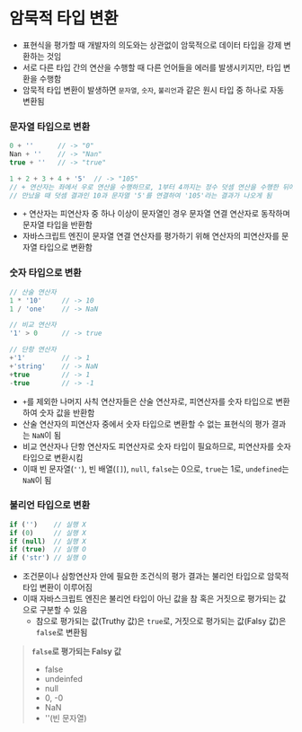 # 암묵적 타입 변환

* 표현식을 평가할 때 개발자의 의도와는 상관없이 암묵적으로 데이터 타입을 강제 변환하는 것임
* 서로 다른 타입 간의 연산을 수행할 때 다른 언어들을 에러를 발생시키지만, 타입 변환을 수행함
* 암묵적 타입 변환이 발생하면 `문자열`, `숫자`, `불리언`과 같은 원시 타입 중 하나로 자동 변환됨

### 문자열 타입으로 변환
```js
0 + ''      // -> "0"
Nan + ''    // -> "Nan"
true + ''   // -> "true"

1 + 2 + 3 + 4 + '5'  // -> "105"
// + 연산자는 좌에서 우로 연산을 수행하므로, 1부터 4까지는 정수 덧셈 연산을 수행한 뒤에 '5'를
// 만났을 때 덧셈 결과인 10과 문자열 '5'를 연결하여 '105'라는 결과가 나오게 됨
```

* `+` 연산자는 피연산자 중 하나 이상이 문자열인 경우 문자열 연결 연산자로 동작하며 문자열 타입을 반환함
* 자바스크립트 엔진이 문자열 연결 연산자를 평가하기 위해 연산자의 피연산자를 문자열 타입으로 변환함

### 숫자 타입으로 변환
```js
// 산술 연산자
1 * '10'     // -> 10
1 / 'one'    // -> NaN

// 비교 연산자
'1' > 0      // -> true

// 단항 연산자
+'1'         // -> 1
+'string'    // -> NaN
+true        // -> 1
-true        // -> -1
```

* `+`를 제외한 나머지 사칙 연산자들은 산술 연산자로, 피연산자를 숫자 타입으로 변환하여 숫자 값을 반환함
* 산술 연산자의 피연산자 중에서 숫자 타입으로 변환할 수 없는 표현식의 평가 결과는 `NaN`이 됨
* 비교 연산자나 단항 연산자도 피연산자로 숫자 타입이 필요하므로, 피연산자를 숫자 타입으로 변환시킴
* 이때 빈 문자열(`''`), 빈 배열(`[]`), `null`, `false`는 0으로, `true`는 1로, `undefined`는 `NaN`이 됨

### 불리언 타입으로 변환
```js
if ('')    // 실행 X
if (0)     // 실행 X
if (null)  // 실행 X
if (true)  // 실행 O
if ('str') // 실행 O
```

* 조건문이나 삼항연산자 안에 필요한 조건식의 평가 결과는 불리언 타입으로 암묵적 타입 변환이 이루어짐
* 이때 자바스크립트 엔진은 불리언 타입이 아닌 값을 참 혹은 거짓으로 평가되는 값으로 구분할 수 있음
	* 참으로 평가되는 값(Truthy 값)은 `true`로, 거짓으로 평가되는 값(Falsy 값)은 `false`로 변환됨

> **`false`로 평가되는 Falsy 값**
> * false
> * undeinfed
> * null
> * 0, -0
> * NaN
> * ''(빈 문자열)